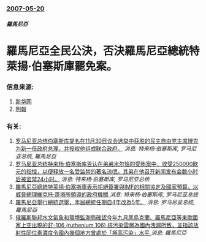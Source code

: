 ### [2007-05-20](/news/2007/05/20/index.md)

##### 羅馬尼亞
# 羅馬尼亞全民公決，否決羅馬尼亞總統特萊揚·伯塞斯庫罷免案。




### 信息来源:

1. [新华网](http://news.xinhuanet.com/world/2007-05/20/content_6126965.htm)
2. [明報](https://web.archive.org/web/20070530011425/http://hk.news.yahoo.com/070520/12/27sa0.html)

### 有关:

1. [罗马尼亚总统伯塞斯库提名在11月30日议会选举中获胜的民主自由党主席博克为新一任政府总理，并授权他组成联合政府。](/news/2008/12/15/罗马尼亚总统伯塞斯库提名在11月30日议会选举中获胜的民主自由党主席博克为新一任政府总理-并授权他组成联合政府.md) _消息: 特来杨·伯塞斯库, 罗马尼亚总统, 羅馬尼亞_
2. [ 罗马尼亚总统特来杨·伯塞斯库否认在弟弟米尔恰的受贿案中，收受250000欧元的指控，以便释放一名受监禁的著名流氓。其弟在他召开新闻发布会数小时后被监禁24小时。](/news/2014/06/7/罗马尼亚总统特来杨-伯塞斯库否认在弟弟米尔恰的受贿案中-收受250000欧元的指控-以便释放一名受监禁的著名流氓-其弟.md) _消息: 特来杨·伯塞斯库, 罗马尼亚总统_
3. [ 羅馬尼亞總統特萊揚·伯塞斯庫表示拒絕簽署與IMF的相關協定及國家預算，以威脅總理維克托·蓬塔所領導的政府機關 ](/news/2013/12/3/羅馬尼亞總統特萊揚-伯塞斯庫表示拒絕簽署與IMF的相關協定及國家預算-以威脅總理維克托-蓬塔所領導的政府機關.md) _消息: 特来杨·伯塞斯库, 罗马尼亚总统_
4. [羅馬尼亞舉行總統選舉，本屆總統任期自4年改為5年。](/news/2009/11/22/羅馬尼亞舉行總統選舉-本屆總統任期自4年改為5年.md) _消息: 罗马尼亚总统, 羅馬尼亞_
5. [俄羅斯聯邦水文氣象和環境監測局確認今年九月尾烏克蘭、羅馬尼亞等東歐國家上空出現的釕-106 (ruthenium 106) 核污染雲層為國內洩漏所致，並指該放射性同位素濃度令國內幾個地方曾處於「極高污染」水平 ](/news/2017/11/20/俄羅斯聯邦水文氣象和環境監測局確認今年九月尾烏克蘭-羅馬尼亞等東歐國家上空出現的釕-106-ruthenium-106.md) _消息: 羅馬尼亞_
